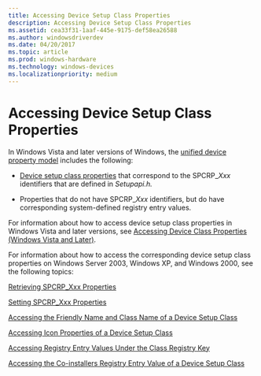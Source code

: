 ```yaml
---
title: Accessing Device Setup Class Properties
description: Accessing Device Setup Class Properties
ms.assetid: cea33f31-1aaf-445e-9175-def58ea26588
ms.author: windowsdriverdev
ms.date: 04/20/2017
ms.topic: article
ms.prod: windows-hardware
ms.technology: windows-devices
ms.localizationpriority: medium
---
```


# Accessing Device Setup Class Properties


In Windows Vista and later versions of Windows, the [unified device property model](unified-device-property-model--windows-vista-and-later-.md) includes the following:

-   [Device setup class properties](https://msdn.microsoft.com/library/windows/hardware/ff542239) that correspond to the SPCRP_*Xxx* identifiers that are defined in *Setupapi.h.*

-   Properties that do not have SPCRP_*Xxx* identifiers, but do have corresponding system-defined registry entry values.

For information about how to access device setup class properties in Windows Vista and later versions, see [Accessing Device Class Properties (Windows Vista and Later)](accessing-device-class-properties--windows-vista-and-later-.md).

For information about how to access the corresponding device setup class properties on Windows Server 2003, Windows XP, and Windows 2000, see the following topics:

[Retrieving SPCRP_Xxx Properties](retrieving-spcrp-xxx-properties.md)

[Setting SPCRP_Xxx Properties](setting-spcrp-xxx-properties.md)

[Accessing the Friendly Name and Class Name of a Device Setup Class](accessing-the-friendly-name-and-class-name-of-a-device-setup-class.md)

[Accessing Icon Properties of a Device Setup Class](accessing-icon-properties-of-a-device-setup-class.md)

[Accessing Registry Entry Values Under the Class Registry Key](accessing-registry-entry-values-under-the-class-registry-key.md)

[Accessing the Co-installers Registry Entry Value of a Device Setup Class](accessing-the-co-installers-registry-entry-value-of-a-device-setup-cla.md)

 

 






